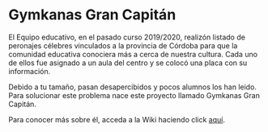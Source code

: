 # Gymkanas Gran Capitán
El Equipo educativo, en el pasado curso 2019/2020, realizón listado de peronajes célebres vinculados a la provincia de Córdoba para que la comunidad educativa conociera más a cerca de nuestra cultura. Cada uno de ellos fue asignado a un aula del centro y se colocó una placa con su información. 

Debido a tu tamaño, pasan desapercibidos y pocos alumnos los han leido. Para solucionar este problema nace este proyecto llamado Gymkanas Gran Capitán.

Para conocer más sobre él, acceda a la Wiki haciendo click [aquí]([https://github.com/iesgrancapitan-proyectos/202021daw_junio_nombrepi-Cristinaprja/wiki). 
